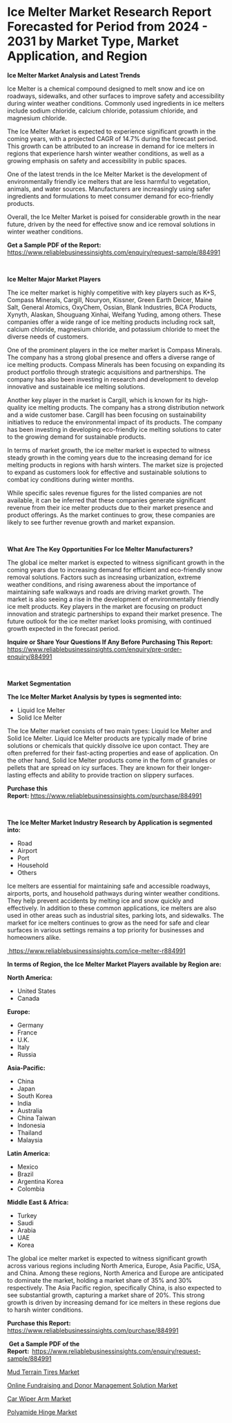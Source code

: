 <p><h1>Ice Melter Market Research Report Forecasted for Period from 2024 -  2031 by Market Type, Market Application, and Region</h1></p><p><strong>Ice Melter Market Analysis and Latest Trends</strong></p>
<p><p>Ice Melter is a chemical compound designed to melt snow and ice on roadways, sidewalks, and other surfaces to improve safety and accessibility during winter weather conditions. Commonly used ingredients in ice melters include sodium chloride, calcium chloride, potassium chloride, and magnesium chloride.</p><p>The Ice Melter Market is expected to experience significant growth in the coming years, with a projected CAGR of 14.7% during the forecast period. This growth can be attributed to an increase in demand for ice melters in regions that experience harsh winter weather conditions, as well as a growing emphasis on safety and accessibility in public spaces.</p><p>One of the latest trends in the Ice Melter Market is the development of environmentally friendly ice melters that are less harmful to vegetation, animals, and water sources. Manufacturers are increasingly using safer ingredients and formulations to meet consumer demand for eco-friendly products.</p><p>Overall, the Ice Melter Market is poised for considerable growth in the near future, driven by the need for effective snow and ice removal solutions in winter weather conditions.</p></p>
<p><strong>Get a Sample PDF of the Report:&nbsp;</strong> <a href="https://www.reliablebusinessinsights.com/enquiry/request-sample/884991">https://www.reliablebusinessinsights.com/enquiry/request-sample/884991</a></p>
<p>&nbsp;</p>
<p><strong>Ice Melter Major Market Players</strong></p>
<p><p>The ice melter market is highly competitive with key players such as K+S, Compass Minerals, Cargill, Nouryon, Kissner, Green Earth Deicer, Maine Salt, General Atomics, OxyChem, Ossian, Blank Industries, BCA Products, Xynyth, Alaskan, Shouguang Xinhai, Weifang Yuding, among others. These companies offer a wide range of ice melting products including rock salt, calcium chloride, magnesium chloride, and potassium chloride to meet the diverse needs of customers.</p><p>One of the prominent players in the ice melter market is Compass Minerals. The company has a strong global presence and offers a diverse range of ice melting products. Compass Minerals has been focusing on expanding its product portfolio through strategic acquisitions and partnerships. The company has also been investing in research and development to develop innovative and sustainable ice melting solutions.</p><p>Another key player in the market is Cargill, which is known for its high-quality ice melting products. The company has a strong distribution network and a wide customer base. Cargill has been focusing on sustainability initiatives to reduce the environmental impact of its products. The company has been investing in developing eco-friendly ice melting solutions to cater to the growing demand for sustainable products.</p><p>In terms of market growth, the ice melter market is expected to witness steady growth in the coming years due to the increasing demand for ice melting products in regions with harsh winters. The market size is projected to expand as customers look for effective and sustainable solutions to combat icy conditions during winter months.</p><p>While specific sales revenue figures for the listed companies are not available, it can be inferred that these companies generate significant revenue from their ice melter products due to their market presence and product offerings. As the market continues to grow, these companies are likely to see further revenue growth and market expansion.</p></p>
<p>&nbsp;</p>
<p><strong>What Are The Key Opportunities For Ice Melter Manufacturers?</strong></p>
<p><p>The global ice melter market is expected to witness significant growth in the coming years due to increasing demand for efficient and eco-friendly snow removal solutions. Factors such as increasing urbanization, extreme weather conditions, and rising awareness about the importance of maintaining safe walkways and roads are driving market growth. The market is also seeing a rise in the development of environmentally friendly ice melt products. Key players in the market are focusing on product innovation and strategic partnerships to expand their market presence. The future outlook for the ice melter market looks promising, with continued growth expected in the forecast period.</p></p>
<p><strong>Inquire or Share Your Questions If Any Before Purchasing This Report:</strong> <a href="https://www.reliablebusinessinsights.com/enquiry/pre-order-enquiry/884991">https://www.reliablebusinessinsights.com/enquiry/pre-order-enquiry/884991</a></p>
<p>&nbsp;</p>
<p><strong>Market Segmentation</strong></p>
<p><strong>The Ice Melter Market Analysis by types is segmented into:</strong></p>
<p><ul><li>Liquid Ice Melter</li><li>Solid Ice Melter</li></ul></p>
<p><p>The Ice Melter market consists of two main types: Liquid Ice Melter and Solid Ice Melter. Liquid Ice Melter products are typically made of brine solutions or chemicals that quickly dissolve ice upon contact. They are often preferred for their fast-acting properties and ease of application. On the other hand, Solid Ice Melter products come in the form of granules or pellets that are spread on icy surfaces. They are known for their longer-lasting effects and ability to provide traction on slippery surfaces.</p></p>
<p><strong>Purchase this Report:&nbsp;</strong><a href="https://www.reliablebusinessinsights.com/purchase/884991">https://www.reliablebusinessinsights.com/purchase/884991</a></p>
<p>&nbsp;</p>
<p><strong>The Ice Melter Market Industry Research by Application is segmented into:</strong></p>
<p><ul><li>Road</li><li>Airport</li><li>Port</li><li>Household</li><li>Others</li></ul></p>
<p><p>Ice melters are essential for maintaining safe and accessible roadways, airports, ports, and household pathways during winter weather conditions. They help prevent accidents by melting ice and snow quickly and effectively. In addition to these common applications, ice melters are also used in other areas such as industrial sites, parking lots, and sidewalks. The market for ice melters continues to grow as the need for safe and clear surfaces in various settings remains a top priority for businesses and homeowners alike.</p></p>
<p><a href="https://www.reliablebusinessinsights.com/ice-melter-r884991">&nbsp;https://www.reliablebusinessinsights.com/ice-melter-r884991</a></p>
<p><strong>In terms of Region, the Ice Melter Market Players available by Region are:</strong></p>
<p>
    <p> <strong> North America: </strong>
        <ul>
            <li>United States</li>
            <li>Canada</li>
        </ul>
        </p> 
    <p> <strong> Europe: </strong>
        <ul>
            <li>Germany</li>
            <li>France</li>
            <li>U.K.</li>
            <li>Italy</li>
            <li>Russia</li>
        </ul>
        </p> 
    <p> <strong> Asia-Pacific: </strong>
        <ul>
            <li>China</li>
            <li>Japan</li>
            <li>South Korea</li>
            <li>India</li>
            <li>Australia</li>
            <li>China Taiwan</li>
            <li>Indonesia</li>
            <li>Thailand</li>
            <li>Malaysia</li>
        </ul>
        </p> 
    <p> <strong> Latin America: </strong>
        <ul>
            <li>Mexico</li>
            <li>Brazil</li>
            <li>Argentina Korea</li>
            <li>Colombia</li>
        </ul>
        </p> 
    <p> <strong> Middle East & Africa: </strong>
        <ul>
            <li>Turkey</li>
            <li>Saudi</li>
            <li>Arabia</li>
            <li>UAE</li>
            <li>Korea</li>
        </ul>
    </p>
    </p>
<p><p>The global ice melter market is expected to witness significant growth across various regions including North America, Europe, Asia Pacific, USA, and China. Among these regions, North America and Europe are anticipated to dominate the market, holding a market share of 35% and 30% respectively. The Asia Pacific region, specifically China, is also expected to see substantial growth, capturing a market share of 20%. This strong growth is driven by increasing demand for ice melters in these regions due to harsh winter conditions.</p></p>
<p><strong>Purchase this Report: </strong><a href="https://www.reliablebusinessinsights.com/purchase/884991">https://www.reliablebusinessinsights.com/purchase/884991</a></p>
<p>&nbsp;<strong>Get a Sample PDF of the Report:&nbsp;&nbsp;</strong><a href="https://www.reliablebusinessinsights.com/enquiry/request-sample/884991">https://www.reliablebusinessinsights.com/enquiry/request-sample/884991</a></p>
<p><strong></strong></p>
<p><p><a href="https://medium.com/@loganunn65756/mud-terrain-tires-market-trends-and-analysis-opportunities-and-challenges-for-future-growth-7199ac1a261f">Mud Terrain Tires Market</a></p><p><a href="https://github.com/jasminebabez/Market-Research-Report-List-1/blob/main/online-fundraising-and-donor-management-solution-market.md">Online Fundraising and Donor Management Solution Market</a></p><p><a href="https://medium.com/@maryroseguilty/global-car-wiper-arm-market-sector-types-applications-market-player-strategies-regional-growth-6fbe43930aba">Car Wiper Arm Market</a></p><p><a href="https://github.com/ChiragRP21/Market-Research-Report-List-5/blob/main/polyamide-hinge-market.md">Polyamide Hinge Market</a></p></p>